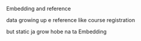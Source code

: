 
Embedding and reference

data growing up e reference like course registration

but static ja grow hobe na ta Embedding